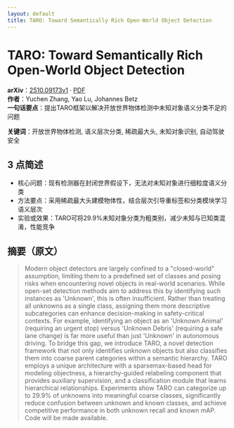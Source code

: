 ```yaml
---
layout: default
title: TARO: Toward Semantically Rich Open-World Object Detection
---
```


# TARO: Toward Semantically Rich Open-World Object Detection
**arXiv**：[2510.09173v1](https://arxiv.org/abs/2510.09173) · [PDF](https://arxiv.org/pdf/2510.09173.pdf)  
**作者**：Yuchen Zhang, Yao Lu, Johannes Betz  
**一句话要点**：提出TARO框架以解决开放世界物体检测中未知对象语义分类不足的问题

**关键词**：开放世界物体检测, 语义层次分类, 稀疏最大头, 未知对象识别, 自动驾驶安全

## 3 点简述
- 核心问题：现有检测器在封闭世界假设下，无法对未知对象进行细粒度语义分类
- 方法要点：采用稀疏最大头建模物体性，结合层次引导重标签和分类模块学习语义层次
- 实验或效果：TARO可将29.9%未知对象分类为粗类别，减少未知与已知类混淆，性能竞争

## 摘要（原文）

> Modern object detectors are largely confined to a "closed-world" assumption,
> limiting them to a predefined set of classes and posing risks when encountering
> novel objects in real-world scenarios. While open-set detection methods aim to
> address this by identifying such instances as 'Unknown', this is often
> insufficient. Rather than treating all unknowns as a single class, assigning
> them more descriptive subcategories can enhance decision-making in
> safety-critical contexts. For example, identifying an object as an 'Unknown
> Animal' (requiring an urgent stop) versus 'Unknown Debris' (requiring a safe
> lane change) is far more useful than just 'Unknown' in autonomous driving. To
> bridge this gap, we introduce TARO, a novel detection framework that not only
> identifies unknown objects but also classifies them into coarse parent
> categories within a semantic hierarchy. TARO employs a unique architecture with
> a sparsemax-based head for modeling objectness, a hierarchy-guided relabeling
> component that provides auxiliary supervision, and a classification module that
> learns hierarchical relationships. Experiments show TARO can categorize up to
> 29.9% of unknowns into meaningful coarse classes, significantly reduce
> confusion between unknown and known classes, and achieve competitive
> performance in both unknown recall and known mAP. Code will be made available.

